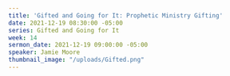 ```yaml
---
title: 'Gifted and Going for It: Prophetic Ministry Gifting'
date: 2021-12-19 08:30:00 -05:00
series: Gifted and Going for It
week: 14
sermon_date: 2021-12-19 09:00:00 -05:00
speaker: Jamie Moore
thumbnail_image: "/uploads/Gifted.png"
---
```


